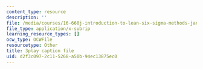 ```yaml
---
content_type: resource
description: ''
file: /media/courses/16-660j-introduction-to-lean-six-sigma-methods-january-iap-2012/d2f3c0972c115268a50b94ec13875ec0_F3tPapv5w48.vtt
file_type: application/x-subrip
learning_resource_types: []
ocw_type: OCWFile
resourcetype: Other
title: 3play caption file
uid: d2f3c097-2c11-5268-a50b-94ec13875ec0
---
```

